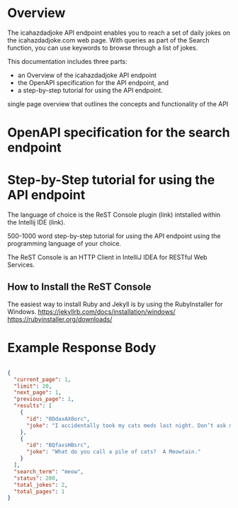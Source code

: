 # Overview
The icahazdadjoke API endpoint enables you to reach a set of daily
jokes on the icahazdadjoke.com web page. With queries as part of the
Search function, you can use keywords to browse through a list of jokes.

This documentation includes three parts:
* an Overview of the icahazdadjoke API endpoint
* the OpenAPI specification for the API endpoint, and
* a step-by-step tutorial for using the API endpoint.

single page overview that outlines the concepts and
functionality of the API

# OpenAPI specification for the search endpoint

# Step-by-Step tutorial for using the API endpoint
The language of choice is the ReST Console plugin (link) intstalled
within the
Intellij IDE (link).

500-1000 word step-by-step tutorial for using the API endpoint
using the programming
language of your choice.

The ReST Console is an HTTP Client in IntelliJ IDEA for
RESTful Web Services.
## How to Install the ReST Console
The easiest way to install Ruby and Jekyll is by using the RubyInstaller for Windows.
https://jekyllrb.com/docs/installation/windows/
https://rubyinstaller.org/downloads/

# Example Response Body

```json

{
  "current_page": 1,
  "limit": 20,
  "next_page": 1,
  "previous_page": 1,
  "results": [
    {
      "id": "0DdaxAX0orc",
      "joke": "I accidentally took my cats meds last night. Don’t ask meow."
    },
    {
      "id": "BQfaxsHBsrc",
      "joke": "What do you call a pile of cats?  A Meowtain."
    }
  ],
  "search_term": "meow",
  "status": 200,
  "total_jokes": 2,
  "total_pages": 1
}

```




